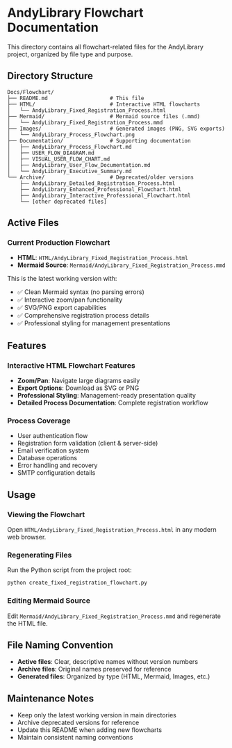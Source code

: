 # AndyLibrary Flowchart Documentation

This directory contains all flowchart-related files for the AndyLibrary project, organized by file type and purpose.

## Directory Structure

```
Docs/Flowchart/
├── README.md                    # This file
├── HTML/                        # Interactive HTML flowcharts
│   └── AndyLibrary_Fixed_Registration_Process.html
├── Mermaid/                     # Mermaid source files (.mmd)
│   └── AndyLibrary_Fixed_Registration_Process.mmd
├── Images/                      # Generated images (PNG, SVG exports)
│   └── AndyLibrary_Process_Flowchart.png
├── Documentation/               # Supporting documentation
│   ├── AndyLibrary_Process_Flowchart.md
│   ├── USER_FLOW_DIAGRAM.md
│   ├── VISUAL_USER_FLOW_CHART.md
│   ├── AndyLibrary_User_Flow_Documentation.md
│   └── AndyLibrary_Executive_Summary.md
└── Archive/                     # Deprecated/older versions
    ├── AndyLibrary_Detailed_Registration_Process.html
    ├── AndyLibrary_Enhanced_Professional_Flowchart.html
    ├── AndyLibrary_Interactive_Professional_Flowchart.html
    └── [other deprecated files]
```

## Active Files

### Current Production Flowchart
- **HTML**: `HTML/AndyLibrary_Fixed_Registration_Process.html`
- **Mermaid Source**: `Mermaid/AndyLibrary_Fixed_Registration_Process.mmd`

This is the latest working version with:
- ✅ Clean Mermaid syntax (no parsing errors)
- ✅ Interactive zoom/pan functionality
- ✅ SVG/PNG export capabilities
- ✅ Comprehensive registration process details
- ✅ Professional styling for management presentations

## Features

### Interactive HTML Flowchart Features
- **Zoom/Pan**: Navigate large diagrams easily
- **Export Options**: Download as SVG or PNG
- **Professional Styling**: Management-ready presentation quality
- **Detailed Process Documentation**: Complete registration workflow

### Process Coverage
- User authentication flow
- Registration form validation (client & server-side)
- Email verification system
- Database operations
- Error handling and recovery
- SMTP configuration details

## Usage

### Viewing the Flowchart
Open `HTML/AndyLibrary_Fixed_Registration_Process.html` in any modern web browser.

### Regenerating Files
Run the Python script from the project root:
```bash
python create_fixed_registration_flowchart.py
```

### Editing Mermaid Source
Edit `Mermaid/AndyLibrary_Fixed_Registration_Process.mmd` and regenerate the HTML file.

## File Naming Convention

- **Active files**: Clear, descriptive names without version numbers
- **Archive files**: Original names preserved for reference
- **Generated files**: Organized by type (HTML, Mermaid, Images, etc.)

## Maintenance Notes

- Keep only the latest working version in main directories
- Archive deprecated versions for reference
- Update this README when adding new flowcharts
- Maintain consistent naming conventions